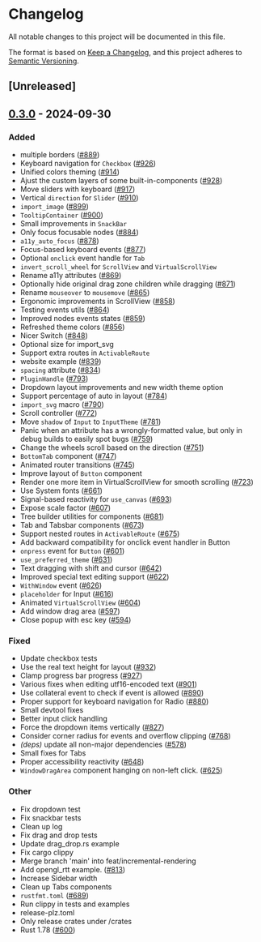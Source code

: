 # Changelog

All notable changes to this project will be documented in this file.

The format is based on [Keep a Changelog](https://keepachangelog.com/en/1.0.0/),
and this project adheres to [Semantic Versioning](https://semver.org/spec/v2.0.0.html).

## [Unreleased]

## [0.3.0](https://github.com/zuiyu1998/freya/compare/freya-components-v0.2.1...freya-components-v0.3.0) - 2024-09-30

### Added

- multiple borders ([#889](https://github.com/zuiyu1998/freya/pull/889))
- Keyboard navigation for `Checkbox` ([#926](https://github.com/zuiyu1998/freya/pull/926))
- Unified colors theming ([#914](https://github.com/zuiyu1998/freya/pull/914))
- Ajust the custom layers of some built-in-components ([#928](https://github.com/zuiyu1998/freya/pull/928))
- Move sliders with keyboard ([#917](https://github.com/zuiyu1998/freya/pull/917))
- Vertical `direction` for `Slider` ([#910](https://github.com/zuiyu1998/freya/pull/910))
- `import_image` ([#899](https://github.com/zuiyu1998/freya/pull/899))
- `TooltipContainer` ([#900](https://github.com/zuiyu1998/freya/pull/900))
- Small improvements in `SnackBar`
- Only focus focusable nodes ([#884](https://github.com/zuiyu1998/freya/pull/884))
- `a11y_auto_focus` ([#878](https://github.com/zuiyu1998/freya/pull/878))
- Focus-based keyboard events ([#877](https://github.com/zuiyu1998/freya/pull/877))
- Optional `onclick` event handle for `Tab`
- `invert_scroll_wheel` for `ScrollView` and `VirtualScrollView`
- Rename a11y attributes ([#869](https://github.com/zuiyu1998/freya/pull/869))
- Optionally hide original drag zone children while dragging ([#871](https://github.com/zuiyu1998/freya/pull/871))
- Rename `mouseover` to `mousemove` ([#865](https://github.com/zuiyu1998/freya/pull/865))
- Ergonomic improvements in ScrollView ([#858](https://github.com/zuiyu1998/freya/pull/858))
- Testing events utils ([#864](https://github.com/zuiyu1998/freya/pull/864))
- Improved nodes events states ([#859](https://github.com/zuiyu1998/freya/pull/859))
- Refreshed theme colors ([#856](https://github.com/zuiyu1998/freya/pull/856))
- Nicer Switch ([#848](https://github.com/zuiyu1998/freya/pull/848))
- Optional size for import_svg
- Support extra routes in `ActivableRoute`
- website example ([#839](https://github.com/zuiyu1998/freya/pull/839))
- `spacing` attribute ([#834](https://github.com/zuiyu1998/freya/pull/834))
- `PluginHandle` ([#793](https://github.com/zuiyu1998/freya/pull/793))
- Dropdown layout improvements and new width theme option
- Support percentage of auto in layout ([#784](https://github.com/zuiyu1998/freya/pull/784))
- `import_svg` macro ([#790](https://github.com/zuiyu1998/freya/pull/790))
- Scroll controller ([#772](https://github.com/zuiyu1998/freya/pull/772))
- Move `shadow` of `Input` to `InputTheme` ([#781](https://github.com/zuiyu1998/freya/pull/781))
- Panic when an attribute has a wrongly-formatted value, but only in debug builds to easily spot bugs ([#759](https://github.com/zuiyu1998/freya/pull/759))
- Change the wheels scroll based on the direction ([#751](https://github.com/zuiyu1998/freya/pull/751))
- `BottomTab` component ([#747](https://github.com/zuiyu1998/freya/pull/747))
- Animated router transitions ([#745](https://github.com/zuiyu1998/freya/pull/745))
- Improve layout of `Button` component
- Render one more item in VirtualScrollView for smooth scrolling ([#723](https://github.com/zuiyu1998/freya/pull/723))
- Use System fonts ([#661](https://github.com/zuiyu1998/freya/pull/661))
- Signal-based reactivity for `use_canvas` ([#693](https://github.com/zuiyu1998/freya/pull/693))
- Expose scale factor ([#607](https://github.com/zuiyu1998/freya/pull/607))
- Tree builder utilities for components ([#681](https://github.com/zuiyu1998/freya/pull/681))
- Tab and Tabsbar components ([#673](https://github.com/zuiyu1998/freya/pull/673))
- Support nested routes in `ActivableRoute` ([#675](https://github.com/zuiyu1998/freya/pull/675))
- Add backward compatibility for onclick event handler in Button
- `onpress` event for `Button` ([#601](https://github.com/zuiyu1998/freya/pull/601))
- `use_preferred_theme` ([#631](https://github.com/zuiyu1998/freya/pull/631))
- Text dragging with shift and cursor ([#642](https://github.com/zuiyu1998/freya/pull/642))
- Improved special text editing support ([#622](https://github.com/zuiyu1998/freya/pull/622))
- `WithWindow` event ([#626](https://github.com/zuiyu1998/freya/pull/626))
- `placeholder` for Input ([#616](https://github.com/zuiyu1998/freya/pull/616))
- Animated `VirtualScrollView` ([#604](https://github.com/zuiyu1998/freya/pull/604))
- Add window drag area ([#597](https://github.com/zuiyu1998/freya/pull/597))
- Close popup with esc key ([#594](https://github.com/zuiyu1998/freya/pull/594))

### Fixed

- Update checkbox tests
- Use the real text height for layout ([#932](https://github.com/zuiyu1998/freya/pull/932))
- Clamp progress bar progress ([#927](https://github.com/zuiyu1998/freya/pull/927))
- Various fixes when editing utf16-encoded text ([#901](https://github.com/zuiyu1998/freya/pull/901))
- Use collateral event to check if event is allowed ([#890](https://github.com/zuiyu1998/freya/pull/890))
- Proper support for keyboard navigation for Radio ([#880](https://github.com/zuiyu1998/freya/pull/880))
- Small devtool fixes
- Better input click handling
- Force the dropdown items vertically ([#827](https://github.com/zuiyu1998/freya/pull/827))
- Consider corner radius for events and overflow clipping ([#768](https://github.com/zuiyu1998/freya/pull/768))
- *(deps)* update all non-major dependencies ([#578](https://github.com/zuiyu1998/freya/pull/578))
- Small fixes for Tabs
- Proper accessibility reactivity ([#648](https://github.com/zuiyu1998/freya/pull/648))
- `WindowDragArea` component hanging on non-left click. ([#625](https://github.com/zuiyu1998/freya/pull/625))

### Other

- Fix dropdown test
- Fix snackbar tests
- Clean up log
- Fix drag and drop tests
- Update drag_drop.rs example
- Fix cargo clippy
- Merge branch 'main' into feat/incremental-rendering
- Add opengl_rtt example. ([#813](https://github.com/zuiyu1998/freya/pull/813))
- Increase Sidebar width
- Clean up Tabs components
- `rustfmt.toml` ([#689](https://github.com/zuiyu1998/freya/pull/689))
- Run clippy in tests and examples
- release-plz.toml
- Only release crates under /crates
- Rust 1.78 ([#600](https://github.com/zuiyu1998/freya/pull/600))
